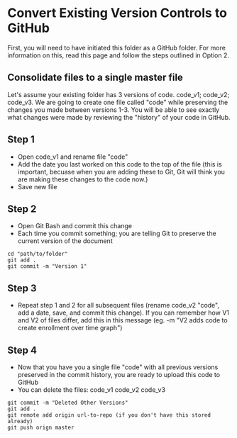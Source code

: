 # Convert Existing Version Controls to GitHub 
First, you will need to have initiated this folder as a GitHub folder. For more information on this, read this page and follow the steps outlined in Option 2. 

## Consolidate files to a single master file
Let's assume your existing folder has 3 versions of code. code_v1; code_v2; code_v3. We are going to create one file called "code" while preserving the changes you made between versions 1-3. You will be able to see exactly what changes were made by reviewing the "history" of your code in GitHub. 

## Step 1
- Open code_v1 and rename file "code" 
- Add the date you last worked on this code to the top of the file (this is important, becuase when you are adding these to Git, Git will think you are making these changes to the code now.)
- Save new file 

## Step 2
- Open Git Bash and commit this change
- Each time you commit something; you are telling Git to preserve the current version of the document 
```
cd "path/to/folder"
git add .
git commit -m "Version 1"
```
## Step 3 
- Repeat step 1 and 2 for all subsequent files (rename code_v2 "code", add a date, save, and commit this change). If you can remember how V1 and V2 of files differ, add this in this message (eg. -m "V2 adds code to create enrollment over time graph")

## Step 4 
- Now that you have you a single file "code" with all previous versions preserved in the commit history, you are ready to upload this code to GitHub
- You can delete the files: code_v1 code_v2 code_v3
```
git commit -m "Deleted Other Versions"
git add .
git remote add origin url-to-repo (if you don't have this stored already)
git push orign master
```
